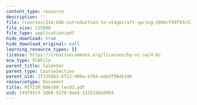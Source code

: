 ```yaml
---
content_type: resource
description: ''
file: /courses/21m-606-introduction-to-stagecraft-spring-2009/f49793c53d6851709ae411551d0ad403_MIT21M_606s09_lec03.pdf
file_size: 115098
file_type: application/pdf
hide_download: true
hide_download_original: null
learning_resource_types: []
license: https://creativecommons.org/licenses/by-nc-sa/4.0/
ocw_type: OCWFile
parent_title: Calendar
parent_type: CourseSection
parent_uid: 2f139db1-bf12-d88a-e764-eda3f96db19b
resourcetype: Document
title: MIT21M_606s09_lec03.pdf
uid: f49793c5-3d68-5170-9ae4-11551d0ad403
---
```


